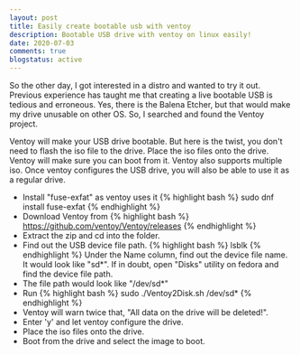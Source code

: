 ```yaml
---
layout: post
title: Easily create bootable usb with ventoy
description: Bootable USB drive with ventoy on linux easily!
date: 2020-07-03
comments: true
blogstatus: active
---
```


So the other day, I got interested in a distro and wanted to try it out. Previous experience has taught me that creating a live bootable USB is tedious and erroneous. Yes, there is the Balena Etcher, but that would make my drive unusable on other OS. So, I searched and found the Ventoy project.

Ventoy will make your USB drive bootable. But here is the twist, you don't need to flash the iso file to the drive. Place the iso files onto the drive. Ventoy will make sure you can boot from it. Ventoy also supports multiple iso. Once ventoy configures the USB drive, you will also be able to use it as a regular drive.
* Install "fuse-exfat" as ventoy uses it
{% highlight bash %}
sudo dnf install fuse-exfat
{% endhighlight %}
* Download Ventoy from 
{% highlight bash %}
https://github.com/ventoy/Ventoy/releases
{% endhighlight %}
* Extract the zip and cd into the folder.
* Find out the USB device file path. 
{% highlight bash %}
lsblk
{% endhighlight %}
Under the Name column, find out the device file name. It would look like "sd*". If in doubt, open "Disks" utility on fedora and find the device file path. 
* The file path would look like "/dev/sd*" 
* Run 
{% highlight bash %}
sudo ./Ventoy2Disk.sh /dev/sd*
{% endhighlight %}
* Ventoy will warn twice that, "All data on the drive will be deleted!". 
* Enter 'y' and let ventoy configure the drive. 
* Place the iso files onto the drive.
* Boot from the drive and select the image to boot.

